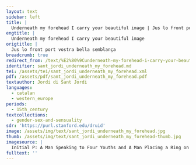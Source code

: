 ```yaml
---
layout: text
sidebar: left
title: |
  Underneath my forehead I carry your beautiful image | Jus lo front port vostra bella semblança
engtitle: |
  Underneath my forehead I carry your beautiful image
origtitle: |
  Jus lo front port vostra bella semblança
breadcrumb: true
redirect_from: /text/%E2%80%9Cunderneath-my-forehead-i-carry-your-beautiful-image%E2%80%9D
identifier: sant_jordi_underneath_my_forehead.md
tei: /assets/tei/sant_jordi_underneath_my_forehead.xml
pdf: /assets/pdf/sant_jordi_underneath_my_forehead.pdf
textauthor: Jordi di Sant Jordi
languages:
  - catalan
  - western_europe
periods:
  - 15th_century
textcollections:
  - gender-sex-and-sensuality
sdr: 'https://purl.stanford.edu/druid'
image: /assets/img/text/sant_jordi_underneath_my_forehead.jpg
thumb: /assets/img/text/sant_jordi_underneath_my_forehead-thumb.jpg
imagesource: |
  Initial P: A Man Speaking to Four Youths and A Man Placing a Ring on a Woman's Hand, Getty Museum Ms. Ludwig XIV 6 (83.MQ.165), fol. 205v, about 1290–1310 [Public Domain]
fulltext: ''
---
```


